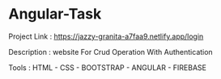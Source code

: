 # Angular-Task

Project Link : https://jazzy-granita-a7faa9.netlify.app/login

Description : website For Crud Operation With Authentication 

Tools : HTML - CSS - BOOTSTRAP - ANGULAR - FIREBASE 
